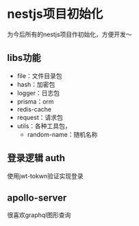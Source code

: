# nestjs项目初始化

为今后所有的nestjs项目作初始化，方便开发～

## libs功能

- file：文件目录包
- hash：加密包
- logger：日志包
- prisma：orm
- redis-cache
- request：请求包
- utils：各种工具包，
  - random-name：随机名称

## 登录逻辑 auth

使用jwt-tokwn验证实现登录

## apollo-server

很喜欢graphql图形查询
